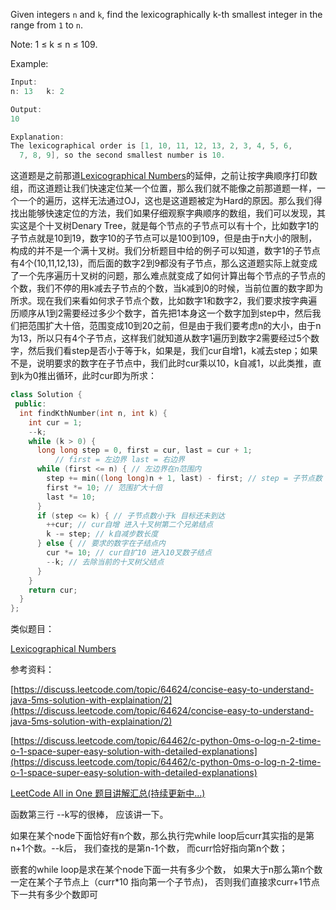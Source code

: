 Given integers `n` and `k`, find the lexicographically k-th smallest integer in the range from `1` to `n`.

Note: 1 ≤ k ≤ n ≤ 109.

Example:

```cpp
Input:
n: 13   k: 2

Output:
10

Explanation:
The lexicographical order is [1, 10, 11, 12, 13, 2, 3, 4, 5, 6,
  7, 8, 9], so the second smallest number is 10.
```

这道题是之前那道[Lexicographical Numbers](http://www.cnblogs.com/grandyang/p/5798275.html)的延伸，之前让按字典顺序打印数组，而这道题让我们快速定位某一个位置，那么我们就不能像之前那道题一样，一个一个的遍历，这样无法通过OJ，这也是这道题被定为Hard的原因。那么我们得找出能够快速定位的方法，我们如果仔细观察字典顺序的数组，我们可以发现，其实这是个十叉树Denary Tree，就是每个节点的子节点可以有十个，比如数字1的子节点就是10到19，数字10的子节点可以是100到109，但是由于n大小的限制，构成的并不是一个满十叉树。我们分析题目中给的例子可以知道，数字1的子节点有4个(10,11,12,13)，而后面的数字2到9都没有子节点，那么这道题实际上就变成了一个先序遍历十叉树的问题，那么难点就变成了如何计算出每个节点的子节点的个数，我们不停的用k减去子节点的个数，当k减到0的时候，当前位置的数字即为所求。现在我们来看如何求子节点个数，比如数字1和数字2，我们要求按字典遍历顺序从1到2需要经过多少个数字，首先把1本身这一个数字加到step中，然后我们把范围扩大十倍，范围变成10到20之前，但是由于我们要考虑n的大小，由于n为13，所以只有4个子节点，这样我们就知道从数字1遍历到数字2需要经过5个数字，然后我们看step是否小于等于k，如果是，我们cur自增1，k减去step；如果不是，说明要求的数字在子节点中，我们此时cur乘以10，k自减1，以此类推，直到k为0推出循环，此时cur即为所求：

```cpp
class Solution {
 public:
  int findKthNumber(int n, int k) {
    int cur = 1;
    --k;
    while (k > 0) {
      long long step = 0, first = cur, last = cur + 1;
	      // first = 左边界 last = 右边界
      while (first <= n) { // 左边界在n范围内
        step += min((long long)n + 1, last) - first; // step = 子节点数
        first *= 10; // 范围扩大十倍
        last *= 10;
      }
      if (step <= k) { // 子节点数小于k 目标还未到达
        ++cur; // cur自增 进入十叉树第二个兄弟结点
        k -= step; // k自减步数长度
      } else { // 要求的数字在子结点内
        cur *= 10; // cur自扩10 进入10叉数子结点
        --k; // 去除当前的十叉树父结点
      }
    }
    return cur;
  }
};
```

类似题目：

[Lexicographical Numbers](http://www.cnblogs.com/grandyang/p/5798275.html)

参考资料：

[https://discuss.leetcode.com/topic/64624/concise-easy-to-understand-java-5ms-solution-with-explaination/2](https://discuss.leetcode.com/topic/64624/concise-easy-to-understand-java-5ms-solution-with-explaination/2)

[https://discuss.leetcode.com/topic/64462/c-python-0ms-o-log-n-2-time-o-1-space-super-easy-solution-with-detailed-explanations](https://discuss.leetcode.com/topic/64462/c-python-0ms-o-log-n-2-time-o-1-space-super-easy-solution-with-detailed-explanations)

[LeetCode All in One 题目讲解汇总(持续更新中...)](http://www.cnblogs.com/grandyang/p/4606334.html)

函数第三行 --k写的很棒， 应该讲一下。

如果在某个node下面恰好有n个数，那么执行完while loop后curr其实指的是第n+1个数。--k后， 我们查找的是第n-1个数， 而curr恰好指向第n个数；

嵌套的while loop是求在某个node下面一共有多少个数， 如果大于n那么第n个数一定在某个子节点上（curr*10 指向第一个子节点)， 否则我们直接求curr+1节点下一共有多少个数即可